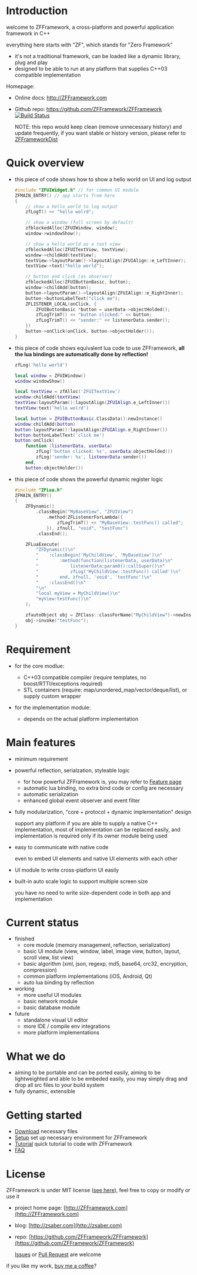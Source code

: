 
# Introduction

welcome to ZFFramework, a cross-platform and powerful application framework in C++

everything here starts with "ZF", which stands for "Zero Framework"

* it's not a traditional framework, can be loaded like a dynamic library, plug and play
* designed to be able to run at any platform that supplies C++03 compatible implementation


Homepage:

* Online docs: http://ZFFramework.com
* Github repo: https://github.com/ZFFramework/ZFFramework [![Build Status](https://travis-ci.com/ZFFramework/ZFFramework.svg?branch=master)](https://travis-ci.com/ZFFramework/ZFFramework)

    NOTE: this repo would keep clean (remove unnecessary history) and update frequently,
    if you want stable or history version, please refer to [ZFFrameworkDist](https://github.com/ZFFrameworkDist/ZFFramework)


# Quick overview

* this piece of code shows how to show a hello world on UI and log output

    ```cpp
    #include "ZFUIWidget.h" // for common UI module
    ZFMAIN_ENTRY() // app starts from here
    {
        // show a hello world to log output
        zfLogT() << "hello wolrd";

        // show a window (full screen by default)
        zfblockedAlloc(ZFUIWindow, window);
        window->windowShow();

        // show a hello world as a text view
        zfblockedAlloc(ZFUITextView, textView);
        window->childAdd(textView);
        textView->layoutParam()->layoutAlign(ZFUIAlign::e_LeftInner);
        textView->text("hello world");

        // button and click (as observer)
        zfblockedAlloc(ZFUIButtonBasic, button);
        window->childAdd(button);
        button->layoutParam()->layoutAlign(ZFUIAlign::e_RightInner);
        button->buttonLabelText("click me");
        ZFLISTENER_LOCAL(onClick, {
            ZFUIButtonBasic *button = userData->objectHolded();
            zfLogTrimT() << "button clicked:" << button;
            zfLogTrimT() << "sender:" << listenerData.sender();
        })
        button->onClick(onClick, button->objectHolder());
    }
    ```

* this piece of code shows equivalent lua code to use ZFFramework,
    <b>all the lua bindings are automatically done by reflection!</b>

    ```lua
    zfLog('hello world')

    local window = ZFUIWindow()
    window:windowShow()

    local textView = zfAlloc('ZFUITextView')
    window:childAdd(textView)
    textView:layoutParam():layoutAlign(ZFUIAlign.e_LeftInner())
    textView:text('hello wolrd')

    local button = ZFUIButtonBasic.ClassData():newInstance()
    window:childAdd(button)
    button:layoutParam():layoutAlign(ZFUIAlign.e_RightInner())
    button:buttonLabelText('click me')
    button:onClick(
        function (listenerData, userData)
            zfLog('button clicked: %s', userData:objectHolded())
            zfLog('sender: %s', listenerData:sender())
        end,
        button:objectHolder())
    ```

* this piece of code shows the powerful dynamic register logic

    ```cpp
    #include "ZFLua.h"
    ZFMAIN_ENTRY()
    {
        ZFDynamic()
            .classBegin("MyBaseView", "ZFUIView")
                .method(ZFListenerForLambda({
                    zfLogTrimT() << "MyBaseView::testFunc() called";
                }), zfnull, "void", "testFunc")
            .classEnd();

        ZFLuaExecute(
            "ZFDynamic()\n"
            "    :classBegin('MyChildView', 'MyBaseView')\n"
            "        :method(function(listenerData, userData)\n"
            "            listenerData:param0():callSuper()\n"
            "            zfLog('MyChildView::testFunc() called')\n"
            "        end, zfnull, 'void', 'testFunc')\n"
            "    :classEnd()\n"
            "\n"
            "local myView = MyChildView()\n"
            "myView:testFunc()\n"
        );

        zfautoObject obj = ZFClass::classForName("MyChildView")->newInstance();
        obj->invoke("testFunc");
    }
    ```


# Requirement

* for the core modlue:

    * C++03 compatible compiler (require templates, no boost/RTTI/exceptions required)
    * STL containers (require: map/unordered_map/vector/deque/list), or supply custom wrapper

* for the implementation module:

    * depends on the actual platform implementation


# Main features

* minimum requirement
* powerful reflection, serialzation, styleable logic

    * for how powerful ZFFramework is, you may refer to [Feature page](https://zfframework.github.io/doc/_doc_tag__feature.html)
    * automatic lua binding, no extra bind code or config are necessary
    * automatic serialization
    * enhanced global event observer and event filter

* fully modularization, "core + protocol + dynamic implementation" design

    support any platform if you are able to supply a native C++ implementation,
    most of implementation can be replaced easily, and implementation is required only if its owner module being used

* easy to communicate with native code

    even to embed UI elements and native UI elements with each other

* UI module to write cross-platform UI easily
* built-in auto scale logic to support multiple screen size

    you have no need to write size-dependent code in both app and implementation


# Current status

* finished
    * core module (memory management, reflection, serialization)
    * basic UI module (view, window, label, image view, button, layout, scroll view, list view)
    * basic algorithm (xml, json, regexp, md5, base64, crc32, encryption, compression)
    * common platform implementations (iOS, Android, Qt)
    * auto lua binding by reflection
* working
    * more useful UI modules
    * basic network module
    * basic database module
* future
    * standalone visual UI editor
    * more IDE / compile env integrations
    * more platform implementations


# What we do

* aiming to be portable and can be ported easily,
    aiming to be lightweighted and able to be embeded easily,
    you may simply drag and drop all src files to your build system
* fully dynamic, extensible


# Getting started

* [Download](https://zfframework.github.io/doc/_doc_tag__download.html) necessary files
* [Setup](https://zfframework.github.io/doc/_doc_tag__setup.html) set up necessary environment for ZFFramework
* [Tutorial](https://zfframework.github.io/doc/_doc_tag__tutorial.html) quick tutorial to code with ZFFramework
* [FAQ](https://zfframework.github.io/doc/_doc_tag__f_a_q.html)


# License

ZFFramework is under MIT license ([see here](https://github.com/ZFFramework/ZFFramework/blob/master/LICENSE)),
feel free to copy or modify or use it

* project home page: [http://ZFFramework.com](http://ZFFramework.com)
* blog: [http://zsaber.com](http://zsaber.com)
* repo: [https://github.com/ZFFramework/ZFFramework](https://github.com/ZFFramework/ZFFramework)

    [Issues](https://github.com/ZFFramework/ZFFramework/issues) or [Pull Request](https://github.com/ZFFramework/ZFFramework/pulls) are welcome


if you like my work, [buy me a coffee](https://github.com/ZSaberLv0/ZSaberLv0)?

